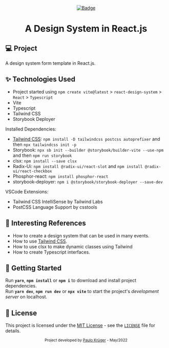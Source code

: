 <div align="center">

[![Badge](https://img.shields.io/badge/🛠️%20Under%20Construction%20🛠️-ffff00)](#)

<!-- [![Badge](https://img.shields.io/badge/Finished%20Project-00aa00)](#) -->

<h1>
  A Design System in React.js<br>
</h1>

</div>

<!-- Some cool screenshots of the project: -->
<!-- <img alt="" title="" src=".github/example.png" /> -->

## 💻 Project

A design system form template in React.js.

## ✨ Technologies Used

- Project started using `npm create vite@latest` > `react-design-system` > `React` > `Typescript`
- Vite
- Typescript
- Tailwind CSS
- Storybook Deployer

Installed Dependencies:

<!-- -   Type definitions for Node: `npm install -D @types/node` -->

- [Tailwind CSS](https://tailwindcss.com/docs/installation): `npm install -D tailwindcss postcss autoprefixer` and then `npx tailwindcss init -p`
- Storybook: `npx sb init --builder @storybook/builder-vite --use-npm` and then `npm run storybook`
- clsx: `npm install --save clsx`
- Radix-Ui: `npm install @radix-ui/react-slot` and `npm install @radix-ui/react-checkbox`
- Phosphor-react: `npm install phosphor-react`
- storybook-deployer: `npm i @storybook/storybook-deployer --save-dev`

VSCode Extensions:

- Tailwind CSS IntelliSense by Tailwind Labs
- PostCSS Language Support by csstools

<!-- - GraphQL by GraphQl Foundation -->

## 📜 Interesting References

- How to create a design system that can be used in many events.
- How to use [Tailwind CSS](https://tailwindcss.com/docs/installation).
- How to use clsx to make dynamic classes using Tailwind
- How to create Typescript interfaces.

## 🚀 Getting Started

Run **`yarn`**, **`npm install`** or **`npm i`** to download and install project dependencies.<br>
Run **`yarn dev`**, **`npm run dev`** or **`npx vite`** to start the project's _development server_ on localhost.<br>

## 📝 License

This project is licensed under the [MIT License](https://opensource.org/licenses/MIT) - see the [`LICENSE`](LICENSE) file for details.

<div align="center">
  <small>Project developed by <a href="https://github.com/paulokrg">Paulo Krüger</a> - May/2022</small>
</div>
